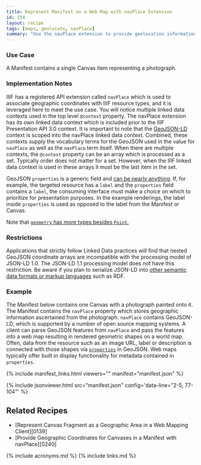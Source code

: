 ```yaml
---
title: Represent Manifest on a Web Map with navPlace Extension
id: 154
layout: recipe
tags: [maps, geolocate, navPlace]
summary: "Use the navPlace extension to provide geolocation information about an IIIF Presentation API 3.0 Manifest."
---
```


### Use Case
A Manifest contains a single Canvas item representing a photograph.

### Implementation Notes
IIIF has a registered API extension called `navPlace` which is used to associate geographic coordinates with IIIF resource types, and it is leveraged here to meet the use case. You will notice multiple linked data contexts used in the top level `@context` property. The navPlace extension has its own linked data context which is included prior to the IIIF Presentation API 3.0 context. It is important to note that the [GeoJSON-LD](https://geojson.org/geojson-ld/) context is scoped into the navPlace linked data context. Combined, these contexts supply the vocabulary terms for the GeoJSON used in the value for `navPlace` as well as the `navPlace` term itself. When there are multiple contexts, the `@context` property can be an array which is processed as a set. Typically order does not matter for a set. However, when the IIIF linked data context is used in these arrays it must be the last item in the set.

GeoJSON `properties` is a generic field and [can be nearly anything](https://tools.ietf.org/html/rfc7946#section-3.2). If, for example, the targeted resource has a `label` and the `properties` field contains a `label`, the consuming interface must make a choice on which to prioritize for presentation purposes. In the example renderings, the label inside `properties` is used as opposed to the label from the Manifest or Canvas.  

Note that [`geometry` has more types besides `Point`.](https://tools.ietf.org/html/rfc7946#section-3.1)

### Restrictions
Applications that strictly follow Linked Data practices will find that nested GeoJSON coordinate arrays are incompatible with the processing model of JSON-LD 1.0. The JSON-LD 1.1 processing model does not have this restriction. Be aware if you plan to serialize JSON-LD into [other semantic data formats or markup languages](https://www.w3.org/TR/json-ld11/#relationship-to-other-linked-data-formats) such as RDF.

### Example
The Manifest below contains one Canvas with a photograph painted onto it. The Manifest contains the `navPlace` property which stores geographic information ascertained from the photograph. `navPlace` contains GeoJSON-LD, which is supported by a number of open source mapping systems. A client can parse GeoJSON features from `navPlace` and pass the features into a web map resulting in rendered geometric shapes on a world map. Often, data from the resource such as an image URL, label or description is connected with those shapes via [`properties`](https://tools.ietf.org/html/rfc7946#section-3.2) in GeoJSON.  Web maps typically offer built in display functionality for metadata contained in `properties`.

{% include manifest_links.html viewers="" manifest="manifest.json" %}

{% include jsonviewer.html src="manifest.json" config='data-line="2-5, 77-104"' %}

## Related Recipes
* [Represent Canvas Fragment as a Geographic Area in a Web Mapping Client][0139]
* [Provide Geographic Coordinates for Canvases in a Manifest with navPlace][0240]

{% include acronyms.md %}
{% include links.md %}
